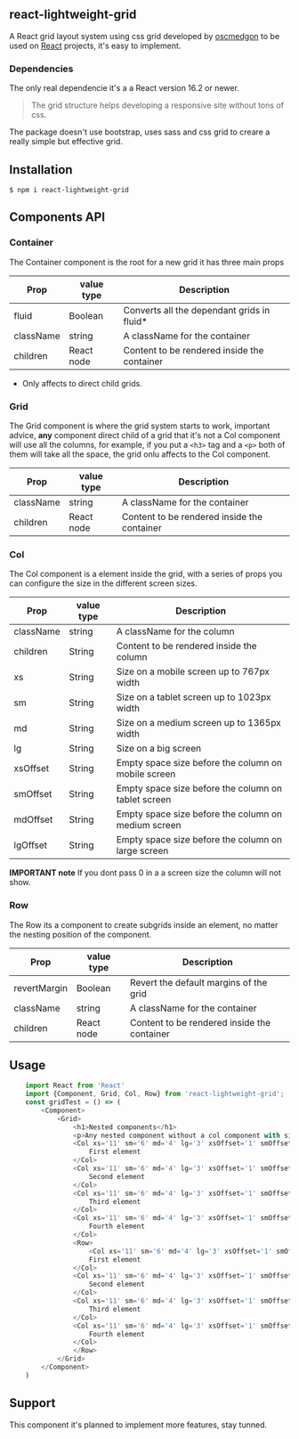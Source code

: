 ## react-lightweight-grid

A React grid layout system using css grid developed by [oscmedgon][2] to be used on [React][1] projects, it's easy to implement.

### Dependencies
The only real dependencie it's a a React version 16.2 or newer.

> The grid structure helps developing a responsive site without tons of css.

The package doesn't use bootstrap, uses sass and css grid to creare a really simple but effective grid.

## Installation

```$ npm i react-lightweight-grid```

## Components API

### Container
The Container component is the root for a new grid it has three main props


| Prop      	|  value type 	| Description                                 	|
|-----------	|-------------	|---------------------------------------------	|
| fluid     	| Boolean     	| Converts all the dependant grids in fluid*  	|
| className 	| string      	| A className for the container               	|
| children  	| React node  	| Content to be rendered inside the container 	|


* Only affects to direct child grids.

### Grid
The Grid component is where the grid system starts to work, important advice, **any** component direct child of a grid that it's not a Col component will use all the columns, for example, if you put a `<h3>` tag and a `<p>` both of them will take all the space, the grid onlu affects to the Col component.
    
    
| Prop      	|  value type 	| Description                                 	|
|-----------	|-------------	|---------------------------------------------	|
| className 	| string      	| A className for the container               	|
| children  	| React node  	| Content to be rendered inside the container 	|

    
### Col
The Col component is a element inside the grid, with a series of props you can configure the size in the different screen sizes.

| Prop      	|  value type 	| Description                                 	       |
|-----------	|-------------	|----------------------------------------------------  |
| className 	| string      	| A className for the column               	           |
| children  	| String  	    | Content to be rendered inside the column 	           |
| xs  	        | String  	    | Size on a mobile screen up to 767px width            |
| sm  	        | String  	    | Size on a tablet screen up to 1023px width           |
| md  	        | String        | Size on a medium screen up to 1365px width           |
| lg  	        | String  	    | Size on a big screen                                 |
| xsOffset  	| String      	| Empty space size before the column on mobile screen  |
| smOffset  	| String      	| Empty space size before the column on tablet screen  |
| mdOffset  	| String  	    | Empty space size before the column on medium screen  |
| lgOffset  	| String      	| Empty space size before the column on large screen   |

**IMPORTANT note**
If you dont pass 0 in a a screen size the column will not show.

### Row
The Row its a component to create subgrids inside an element, no matter the nesting position of the component.

| Prop      	|  value type 	| Description                                 	|
|-----------	|-------------	|---------------------------------------------	|
| revertMargin  | Boolean     	| Revert the default margins of the grid    	|
| className 	| string      	| A className for the container               	|
| children  	| React node  	| Content to be rendered inside the container 	|


## Usage
```javascript
    import React from 'React'
    import {Component, Grid, Col, Row} from 'react-lightweight-grid';
    const gridTest = () => (
        <Component>
            <Grid>
                <h1>Nested components</h1>
                <p>Any nested component without a col component with size propierties fits all the grid</p>
                <Col xs='11' sm='6' md='4' lg='3' xsOffset='1' smOffset='3' mdOffset='4' lgOffset='1'>
                    First element
                </Col>
                <Col xs='11' sm='6' md='4' lg='3' xsOffset='1' smOffset='3' mdOffset='4' lgOffset='1'>
                    Second element
                </Col>
                <Col xs='11' sm='6' md='4' lg='3' xsOffset='1' smOffset='3' mdOffset='4' lgOffset='1'>
                    Third element
                </Col>
                <Col xs='11' sm='6' md='4' lg='3' xsOffset='1' smOffset='3' mdOffset='4' lgOffset='1'>
                    Fourth element
                </Col>
                <Row>
                    <Col xs='11' sm='6' md='4' lg='3' xsOffset='1' smOffset='3' mdOffset='4' lgOffset='1'>
                    First element
                </Col>
                <Col xs='11' sm='6' md='4' lg='3' xsOffset='1' smOffset='3' mdOffset='4' lgOffset='1'>
                    Second element
                </Col>
                <Col xs='11' sm='6' md='4' lg='3' xsOffset='1' smOffset='3' mdOffset='4' lgOffset='1'>
                    Third element
                </Col>
                <Col xs='11' sm='6' md='4' lg='3' xsOffset='1' smOffset='3' mdOffset='4' lgOffset='1'>
                    Fourth element
                </Col>
                </Row>
            </Grid>
        </Component>
    )

```

## Support
This component it's planned to implement more features, stay tunned.

[1]: https://facebook.github.io/react/
[2]: https://www.omwdesign.eu
